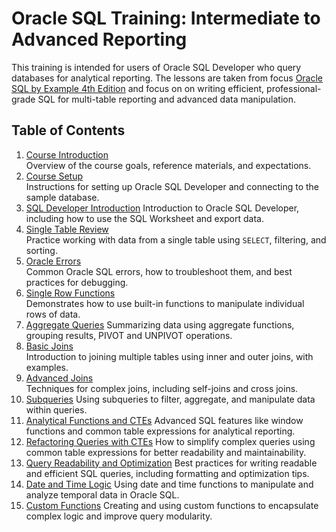 # Oracle SQL Training: Intermediate to Advanced Reporting

This training is intended for users of Oracle SQL Developer who query databases for analytical reporting. The lessons are taken from focus [Oracle SQL by Example 4th Edition](https://www.oreilly.com/library/view/oracle-sql-by/9780137047345/) and focus on on writing efficient, professional-grade SQL for multi-table reporting and advanced data manipulation. 

## Table of Contents

1. [Course Introduction](Course_Introduction.md)  
  Overview of the course goals, reference materials, and expectations.
2. [Course Setup](Course_Setup.md)  
  Instructions for setting up Oracle SQL Developer and connecting to the sample database.
3. [SQL Developer Introduction](SQL_Developer_Introdcution.md)
  Introduction to Oracle SQL Developer, including how to use the SQL Worksheet and export data.
4. [Single Table Review](Single_Table_Review.md)  
  Practice working with data from a single table using `SELECT`, filtering, and sorting.
5. [Oracle Errors](Oracle_Errors.md)  
  Common Oracle SQL errors, how to troubleshoot them, and best practices for debugging.
6. [Single Row Functions](Single_Row_Functions.md)  
  Demonstrates how to use built-in functions to manipulate individual rows of data.
7. [Aggregate Queries](Aggregate_Queries.md)
  Summarizing data using aggregate functions, grouping results, PIVOT and UNPIVOT operations.
8. [Basic Joins](Basic_Joins.md)  
  Introduction to joining multiple tables using inner and outer joins, with examples.
9. [Advanced Joins](Advanced_Joins.md)  
  Techniques for complex joins, including self-joins and cross joins.
10. [Subqueries](Subqueries.md)
  Using subqueries to filter, aggregate, and manipulate data within queries.
11. [Analytical Functions and CTEs](Analytical_Functions_and_CTEs.md)
  Advanced SQL features like window functions and common table expressions for analytical reporting.
12. [Refactoring Queries with CTEs](Refactoring_with_CTEs.md)
  How to simplify complex queries using common table expressions for better readability and maintainability.
13. [Query Readability and Optimization](Readability_and_Optimization.md)
  Best practices for writing readable and efficient SQL queries, including formatting and optimization tips.
14. [Date and Time Logic](Date_and_Time_Logic.md)
  Using date and time functions to manipulate and analyze temporal data in Oracle SQL.
15. [Custom Functions](Custom_Functions.md)
  Creating and using custom functions to encapsulate complex logic and improve query modularity.




